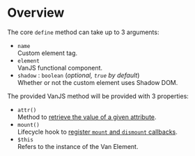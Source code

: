 # Overview

The core `define` method can take up to 3 arguments:

- `name`  
  Custom element tag.
- `element`  
  VanJS functional component.
- `shadow` : `boolean` (_optional, `true` by default_)  
  Whether or not the custom element uses Shadow DOM.

The provided VanJS method will be provided with 3 properties:

- `attr()`  
  Method to [retrieve the value of a given attribute](./attributes).
- `mount()`  
  Lifecycle hook to [register `mount` and `dismount` callbacks](./lifecycle).
- `$this`  
  Refers to the instance of the Van Element.
